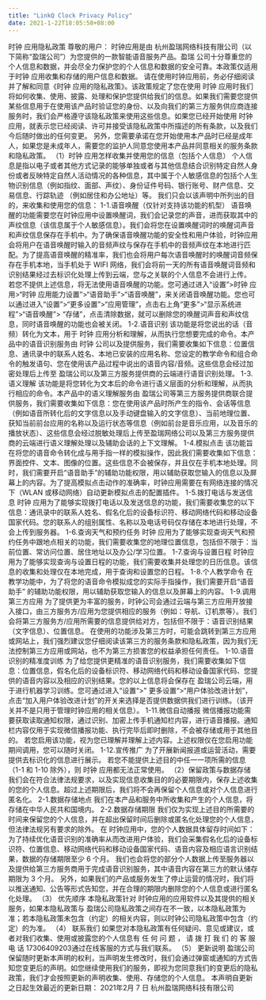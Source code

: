```yaml
---
title: "LinkQ Clock Privacy Policy"
date: 2021-1-22T18:05:58+08:00
---
```


时钟 应用隐私政策
尊敬的用户：
时钟应用是由 杭州盈瑞网络科技有限公司（以下简称“盈瑞公司”）为您提供的一款智能语音服务产品。盈瑞 公司十分尊重您的个人信息和数据，并会尽全力保护您的个人信息和数据的安全可靠。本政策仅适用于时钟 应用收集和存储的用户信息和数据。
请在使用时钟应用前，务必仔细阅读并了解和同意《时钟 应用的隐私政策》。该政策规定了您在使用 时钟 应用时我们将如何收集、使用、披露、处理和保护您提供给我们的信息。如果我们需要您提供某些信息用于在使用该产品时验证您的身份、以及向我们的第三方服务供应商连接服务时，我们会严格遵守该隐私政策来使用这些信息。如果您已经开始使用 时钟应用，就表示您已经阅读、许可并接受该隐私政策中所描述的所有条款，以及我们今后随时做出的任何变更。
另外，您需要承诺在您开始使用本产品时已经是成年人，如果您是未成年人，需要您的监护人同意您使用本产品并同意相关的服务条款和隐私政策。
（1）时钟 应用怎样收集并使用您的信息（包括个人信息）
个人信息是指以电子或者其他方式记录的能够单独或者与其他信息结合识别特定自然人身份或者反映特定自然人活动情况的各种信息，其中属于个人敏感信息的包括个人生物识别信息（例如指纹、面部、声纹）、身份证件号码、银行账号、财产信息、交易信息、行踪轨迹
（例如居住和办公地址）等。
我们只会以该声明中所列出的目的，来收集和使用您的信息：
1-1.语音唤醒（仅针对支持该功能的机型）
语音唤醒的功能需要您在时钟应用中设置唤醒词，我们会记录您的声音，进而获取其中的声纹信息（该信息属于个人敏感信息）。我们会将您在设置唤醒词时的唤醒词声音和声纹信息保存在手机中。为了确保语音唤醒功能的安全性和用户体验，时钟应用会将用户在语音唤醒时输入的音频声纹与保存在手机中的音频声纹在本地进行匹配。为了提高语音唤醒的精准率，我们也会将用户每次语音唤醒时的唤醒词音频保存在手机本地，当手机处于 WIFI 网络，我们会将前一天的所有语音唤醒词音频和识别结果经过去标识化处理上传到云端，您与之关联的个人信息不会进行上传。
若您不提供上述信息，将无法使用语音唤醒的功能。您可通过进入“设置”>时钟 应用>“时钟 应用能力设置”>“语音助手”>“语音唤醒”，来关闭语音唤醒功能。您也可以通过进入“设置”>“更多设置”>“应用管理”，点击右上角“更多”>“显示系统进程”>“语音唤醒”> “存储”，点击清除数据，就可以删除您的唤醒词声音和声纹信息，同时语音唤醒的功能也会被关闭。
1-2.语音识别
该功能是将您说出的话（音频）转化为文本，用于 时钟 应用分析和理解，从而执行您想要完成的命令。本产品中的语音识别服务由 时钟 公司以及提供服务，我们需要收集如下信息：位置信息、通讯录中的联系人姓名、本地已安装的应用名称、您设定的教学命令和组合命令的触发语句、您在使用该产品过程中说出的语音内容/音频。这些信息会经过加密处理后上传至 盈瑞公司以及第三方服务提供商的云端进行语音识别处理。
1-3.语义理解
该功能是将您转化为文本后的命令进行语义层面的分析和理解，从而执行相应的命令。本产品中的语义理解服务由 盈瑞公司等第三方服务提供商联合提供服务，我们需要收集如下信息：您在使用该产品时所产生的指令、会话等信息（例如语音所转化后的文字信息以及手动键盘输入的文字信息）、当前地理位置、获知当前前台应用的名称以及运行状态等信息（例如前台是音乐应用，以及音乐的播放状态）、这些信息会经过脱敏处理后上传至盈瑞网络公司以及第三方服务提供商的云端进行语义理解处理以及辅助会话的上下文理解。
1-4.模拟点击
该功能旨在将您的语音命令转化成与用手指一样的模拟操作，因此我们需要收集如下信息：界面控件、文本、图像的位置。这些信息不会被保存，并且仅在手机本地处理。同时，我们需要开启“语音助手”的辅助功能权限，用以辅助获取您输入的信息以及屏幕上的内容。为了提高模拟点击动作的准确率，时钟应用需要在有网络连接的情况下（WLAN 或移动网络）自动更新模拟点击的配置插件。
1-5.拨打电话与发送信息
时钟 应用为了能够实现拨打电话以及发送信息的功能，我们需要收集您的以下信息：通讯录中的联系人姓名、假名化后的设备标识符、移动网络代码和移动设备国家代码。您的联系人的组别属性、名称以及电话号码仅存储在本地进行处理，不会上传到服务器。 1-6.查询天气和预约任务
时钟 应用为了能够实现查询天气和预约任务中跟地点相关的功能，我们需要收集您的地理位置信息，包括但不限于：当前位置、常访问位置、居住地址以及办公/学习位置。
1-7.查询与设置日程
时钟应用为了能够实现查询与设置日程的功能，我们需要收集并处理您的日历信息。该信息的收集和处理仅在本地完成，用于查询和设置您的日程。
1-8.个人教学命令
在教学功能中，为了将您的语音命令模拟成您的实际手指操作，我们需要开启“语音助手” 的辅助功能权限，用以辅助获取您输入的信息以及屏幕上的内容。
1-9.调用第三方应用
为了提供更为丰富的服务，时钟公司会通过云端与第三方应用开放接入接口，由三方服务方/应用为您提供相应的服务（例如：导航、订机票等）。我们会将第三方服务方/应用所需要的信息提供给对方，包括但不限于：语音识别结果（文字信息）、位置信息。
在使用的功能涉及第三方时，可能会跳转到第三方应用或网站上，我们强烈建议您仔细阅读该第三方的服务条款和隐私政策，因为我们无法控制第三方应用或网站，也不为第三方损害您的权益承担任何责任。
1-10.语音识别的精准度训练
为了给您提供更精准的语音识别服务，我们需要收集如下信息：位置信息，假名化后的设备标识符、移动网络代码和移动设备国家代码、您提供的语音内容以及相应的识别结果。您的以上信息将会保存在 盈瑞公司云端，用于进行机器学习训练。您可通过进入“设置“>” 更多设置“>“用户体验改进计划”， 点击“加入用户体验改进计划”的开关来选择是否提供数据供我们进行训练。（该开关并不是只用于管理时钟应用的相关信息）。
1-11.微信自动播报
微信播报功能需要获取读取通知权限，通过识别、加密上传手机通知栏内容，进行语音播报。通知栏内容仅用于实现微信播报功能、执行完毕后即时删除，不会被存储或用于其他目的。
若您启用该功能，视为您已理解并理解上述内容。上述权限仅在您启用功能期间调用，您可以随时关闭。
1-12.宣传推广
为了开展新闻报道或运营活动，需要提供去标识化的信息进行展示。
若您不能提供上述目的中任一一项所需的信息（1-1 和 1-10 除外），则 时钟 应用都无法正常使用。
（2）保留政策与数据存储
我们会在符合法律法规要求，以及实现信息收集目的的必要期限内，保存上述收集的您的个人信息。超过上述期限后，我们将不会再保留个人信息或对个人信息进行匿名化。
2-1.数据存储地点
我们在本产品和服务中所收集和产生的个人信息，将存储在中华人民共和国境内。
2-2.数据存储期限
我们仅为实现上述目的所需要的时间来保留您的个人信息，并在超出保留时间后删除或匿名化处理您的个人信息，但法律法规另有要求的除外。
在 时钟应用中，您的个人数据具体留存时间如下：为了持续优化语音识别的准确率从而改进用户体验，我们会采集假名化后的设备标识符、位置信息、移动网络代码和移动设备国家代码、语音内容及相应语言识别结果，数据的存储期限至少 6 个月。
我们也会将您的部分个人数据上传至服务器以及提供给第三方服务商用于完成语音识别服务，其中语音内容在第三方的默认储存期限为 3 个月。
另外，如果我们的产品或服务发生了停止运营的情况时，我们将以推送通知、公告等形式告知您，并在合理的期限内删除您的个人信息或进行匿名化处理。
（3）	优先顺序
本隐私政策针对 时钟应用的应用软件以及其提供的相关服务，如果本隐私政策与 盈瑞公司隐私政策之间存在不一致，以本隐私政策为准；若本隐私政策未包含（约定）的相关内容，则以时钟公司隐私政策中包含（约定）的为准。
（4）	联系我们
如果您对本隐私政策有任何疑问、意见或建议，或者对我们收集、使用或披露您的个人信息有 任 何 问 题 ， 请 拨 打 我 们 的 客 服 电 话 17306409203通过在线客服的方式与我们联系。
（5）	更新说明
盈瑞公司保留随时更新本声明的权利，当声明发生修改时，我们会通过弹窗或通知的方式告知您变更后的声明。如您继续使用我们的服务，即视为您同意我们的变更后的隐私政策，我们才会按照更新的声明收集、使用、存储您的个人信息。
本声明自更新之日起生效最近的更新日期：
2021年2月 7 日
杭州盈瑞网络科技有限公司

